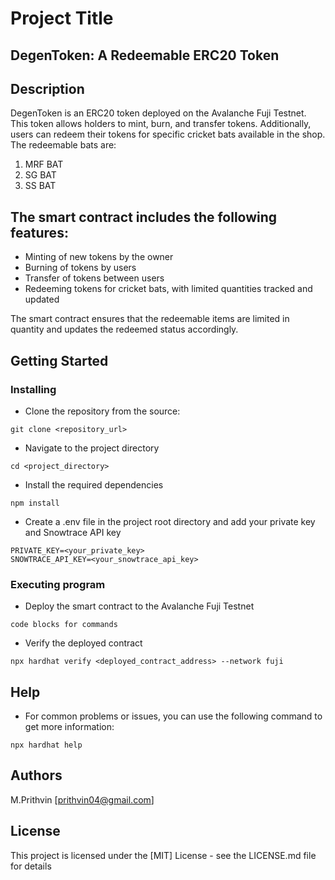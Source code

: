 # Project Title

## DegenToken: A Redeemable ERC20 Token

## Description

DegenToken is an ERC20 token deployed on the Avalanche Fuji Testnet. This token allows holders to mint, burn, and transfer tokens. Additionally, users can redeem their tokens for specific cricket bats available in the shop. The redeemable bats are:

1. MRF BAT
2. SG BAT
3. SS BAT

## The smart contract includes the following features:

- Minting of new tokens by the owner
- Burning of tokens by users
- Transfer of tokens between users
- Redeeming tokens for cricket bats, with limited quantities tracked and updated

The smart contract ensures that the redeemable items are limited in quantity and updates the redeemed status accordingly.

## Getting Started

### Installing
- Clone the repository from the source:
```
git clone <repository_url>
```
- Navigate to the project directory
```
cd <project_directory>
```
- Install the required dependencies
```
npm install
```
- Create a .env file in the project root directory and add your private key and Snowtrace API key
```
PRIVATE_KEY=<your_private_key>
SNOWTRACE_API_KEY=<your_snowtrace_api_key>
```

### Executing program
- Deploy the smart contract to the Avalanche Fuji Testnet

```
code blocks for commands
```
- Verify the deployed contract
```
npx hardhat verify <deployed_contract_address> --network fuji
```
## Help
- For common problems or issues, you can use the following command to get more information:

```
npx hardhat help

```

## Authors

M.Prithvin
[prithvin04@gmail.com]

## License

This project is licensed under the [MIT] License - see the LICENSE.md file for details
